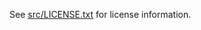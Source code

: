 See [src/LICENSE.txt](https://github.com/liefke/sh3d-advanced-editing/src/LICENSE.txt) for license information.